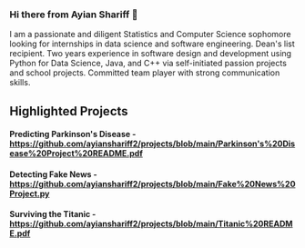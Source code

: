 ### Hi there from Ayian Shariff 👋

I am a passionate and diligent Statistics and Computer Science sophomore looking for internships in data science and software engineering. Dean's list recipient. Two years experience in software design and development using Python for Data Science, Java, and C++ via self-initiated passion projects and school projects. Committed team player with strong communication skills.

## Highlighted Projects

#### Predicting Parkinson's Disease - https://github.com/ayianshariff2/projects/blob/main/Parkinson's%20Disease%20Project%20README.pdf
#### Detecting Fake News - https://github.com/ayianshariff2/projects/blob/main/Fake%20News%20Project.py
#### Surviving the Titanic - https://github.com/ayianshariff2/projects/blob/main/Titanic%20README.pdf

